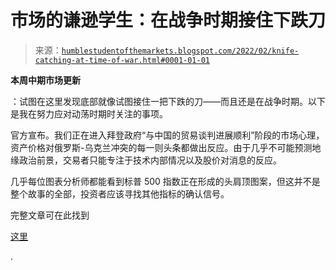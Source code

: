 <!--yml

类别：未分类

日期：2024-05-18 01:47:30

-->

# 市场的谦逊学生：在战争时期接住下跌刀

> 来源：[`humblestudentofthemarkets.blogspot.com/2022/02/knife-catching-at-time-of-war.html#0001-01-01`](https://humblestudentofthemarkets.blogspot.com/2022/02/knife-catching-at-time-of-war.html#0001-01-01)

**本周中期市场更新**

：试图在这里发现底部就像试图接住一把下跌的刀——而且还是在战争时期。以下是我在努力应对动荡时期时关注的事项。

官方宣布。我们正在进入拜登政府“与中国的贸易谈判进展顺利”阶段的市场心理，资产价格对俄罗斯-乌克兰冲突的每一则头条都做出反应。由于几乎不可能预测地缘政治前景，交易者只能专注于技术内部情况以及股价对消息的反应。

几乎每位图表分析师都能看到标普 500 指数正在形成的头肩顶图案，但这并不是整个故事的全部，投资者应该寻找其他指标的确认信号。

完整文章可在此找到

[这里](https://humblestudentofthemarkets.com/2022/02/23/knife-catching-at-a-time-of-war/)

.
